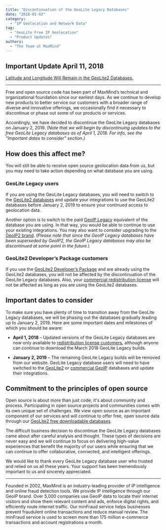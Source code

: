 ```yaml
---
title: "Discontinuation of the GeoLite Legacy Databases"
date: "2018-01-02"
category:
  - "IP Geolocation and Network Data"
tag:
  - "GeoLite Free IP Geolocation"
  - "Product Updates"
authors:
  - "The Team at MaxMind"
---
```


## Important Update April 11, 2018

[Latitude and Longitude Will Remain in the GeoLite2 Databases.](https://blog.maxmind.com/2018/04/11/we-are-listening-latitude-and-longitude-will-remain-in-geolite2-databases/)

---

Free and open source code has been part of MaxMind’s technical and
organizational foundation since our earliest days. As we continue to develop new
products to better service our customers with a broader range of diverse and
innovative offerings, we occasionally find it necessary to discontinue or phase
out some of our products or services.

Accordingly, we have decided to discontinue the GeoLite Legacy databases on
January 2, 2019. _(Note that we will begin by discontinuing updates to the free
GeoLite Legacy databases as of April 1, 2018. For info, see the "Important dates
to consider" section.)_

## How does this affect me?

You will still be able to receive open source geolocation data from us, but you
may need to take action depending on what database you are using.

### GeoLite Legacy users

If you are using the GeoLite Legacy databases, you will need to switch to the
[GeoLite2 databases](https://dev.maxmind.com/geoip/geoip2/geolite2/) and update
your integrations to use the GeoLite2 databases before January 2, 2019 to ensure
your continued access to geolocation data.

Another option is to switch to the paid
[GeoIP Legacy](https://dev.maxmind.com/geoip/legacy/downloadable/) equivalent of
the database you are using. In that way, you would be able to continue to use
your existing integrations. You may also want to consider upgrading to the
[GeoIP2 brand](https://www.maxmind.com/en/geoip2-services-and-databases).
(_Please note that since the GeoIP Legacy databases have been superseded by
GeoIP2, the GeoIP Legacy databases may also be discontinued at some point in the
future._)

### GeoLite2 Developer’s Package customers

If you use the
[GeoLite2 Developer’s Package](https://www.maxmind.com/en/geolite2-developer-package)
and are already using the GeoLite2 databases, you will not be affected by the
discontinuation of the GeoLite Legacy databases. Also, your
[commercial redistribution license](https://www.maxmind.com/en/geolite-commercial-redistribution-license)
will not be affected as long as you are using the GeoLite2 databases.

## Important dates to consider

To make sure you have plenty of time to transition away from the GeoLite Legacy
databases, we will be phasing out the databases gradually leading up to January
2, 2019. Here are some important dates and milestones of which you should be
aware:

- **April 1, 2018** – Updated versions of the GeoLite Legacy databases are now
  only available to
  [redistribution license customers](https://www.maxmind.com/en/geolite-commercial-redistribution-license),
  although anyone can continue to download the March 2018 GeoLite Legacy builds.

- **January 2, 2019** – The remaining GeoLite Legacy builds will be removed from
  our website. GeoLite Legacy database users will need to have switched to the
  [GeoLite2](https://dev.maxmind.com/geoip/geoip2/geolite2/) or
  [commercial GeoIP](https://www.maxmind.com/en/geoip2-services-and-databases)
  databases and update their integrations.

## Commitment to the principles of open source

Open source is about more than just code; it's about community and process.
Participating in open source projects and communities comes with its own unique
set of challenges. We view open source as an important component of our services
and will continue to offer free, open source data through our
[GeoLite2 free downloadable databases](https://dev.maxmind.com/geoip/geoip2/geolite2/).

The difficult business decision to discontinue the GeoLite Legacy databases came
about after careful analysis and thought. These types of decisions are never
easy and we will continue to focus on delivering high-value experiences that
benefit the majority of our users while ensuring that we can continue to offer
collaborative, connected, and intelligent offerings.

We would like to thank every GeoLite Legacy database user who trusted and relied
on us all these years. Your support has been tremendously important to us and
sincerely appreciated.

---

Founded in 2002, MaxMind is an industry-leading provider of IP intelligence and
online fraud detection tools. We provide IP intelligence through our GeoIP
brand. Over 5,000 companies use GeoIP data to locate their internet visitors and
show them relevant content and ads, enforce digital rights, and efficiently
route internet traffic. Our minFraud service helps businesses prevent fraudulent
online transactions and reduce manual review. The minFraud service is used to
screen more than 175 million e-commerce transactions and account registrations a
month.
